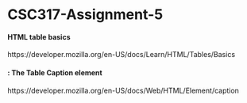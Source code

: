 # CSC317-Assignment-5

<h4>HTML table basics</h4>
<p>https://developer.mozilla.org/en-US/docs/Learn/HTML/Tables/Basics</p>

<h4><caption>: The Table Caption element</h4>
https://developer.mozilla.org/en-US/docs/Web/HTML/Element/caption

